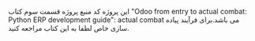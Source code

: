 این پروژه کد منبع پروژه قسمت سوم کتاب "Odoo from entry to actual combat: Python ERP development guide": actual combat می باشد.برای فرآیند پیاده سازی خاص لطفا به این کتاب مراجعه کنید.
